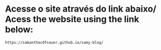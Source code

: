 # Acesse o site através do link abaixo/ Acess the website using the link below:

```
https://samanthacdfsauer.github.io/samy-blog/
```
